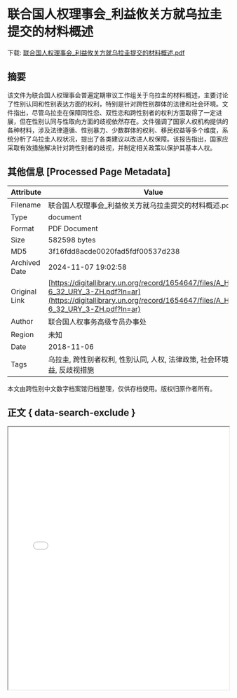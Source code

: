 # 联合国人权理事会_利益攸关方就乌拉圭提交的材料概述

<!-- tcd_download_link -->
下载: [联合国人权理事会_利益攸关方就乌拉圭提交的材料概述.pdf](联合国人权理事会_利益攸关方就乌拉圭提交的材料概述.pdf)
<!-- tcd_download_link_end -->

## 摘要

<!-- tcd_abstract -->
该文件为联合国人权理事会普遍定期审议工作组关于乌拉圭的材料概述，主要讨论了性别认同和性别表达方面的权利，特别是针对跨性别群体的法律和社会环境。文件指出，尽管乌拉圭在保障同性恋、双性恋和跨性别者的权利方面取得了一定进展，但在性别认同与性取向方面的歧视依然存在。文件强调了国家人权机构提供的各种材料，涉及法律遵循、性别暴力、少数群体的权利、移民权益等多个维度，系统分析了乌拉圭人权状况，提出了各类建议以改进人权保障。该报告指出，国家应采取有效措施解决针对跨性别者的歧视，并制定相关政策以保护其基本人权。

<!-- tcd_abstract_end -->

## 其他信息 [Processed Page Metadata]

| Attribute       | Value                                  |
|-----------------|----------------------------------------|
| Filename        | 联合国人权理事会_利益攸关方就乌拉圭提交的材料概述.pdf                             |
| Type            | document                                 |
| Format          | PDF Document                               |
| Size            | 582598 bytes                           |
| MD5             | 3f16fdd8acde0020fad5fdf00537d238                                  |
| Archived Date   | 2024-11-07 19:02:58                             |
| Original Link   | [https://digitallibrary.un.org/record/1654647/files/A_HRC_WG-6_32_URY_3-ZH.pdf?ln=ar](https://digitallibrary.un.org/record/1654647/files/A_HRC_WG-6_32_URY_3-ZH.pdf?ln=ar)                         |
| Author          | 联合国人权事务高级专员办事处                               |
| Region          | 未知                               |
| Date            | 2018-11-06                                 |
| Tags            | 乌拉圭, 跨性别者权利, 性别认同, 人权, 法律政策, 社会环境, 移民权益, 反歧视措施                                 |

本文由跨性别中文数字档案馆归档整理，仅供存档使用。版权归原作者所有。


## 正文 { data-search-exclude }

<!-- tcd_main_text -->
<iframe src="../联合国人权理事会_利益攸关方就乌拉圭提交的材料概述.pdf" width="100%" height="600px">
    <p>无法显示PDF，请下载查看。</p>
</iframe>
<!-- tcd_main_text_end -->

